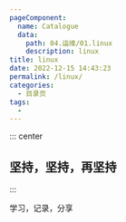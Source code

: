 ```yaml
---
pageComponent:
  name: Catalogue
  data:
    path: 04.运维/01.linux
    description: linux
title: linux
date: 2022-12-15 14:43:23
permalink: /linux/
categories:
  - 目录页
tags:
  - 
---
```


::: center

## 坚持，坚持，再坚持

:::

学习，记录，分享
